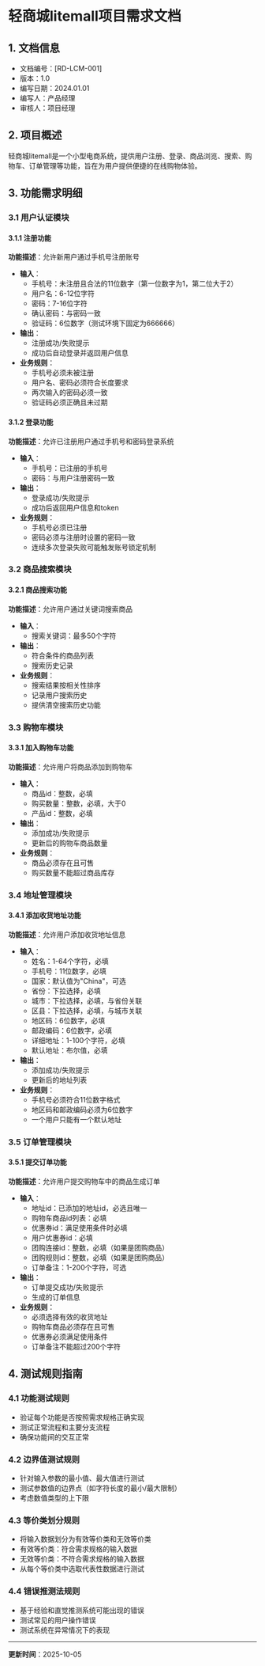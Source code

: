 # 轻商城litemall项目需求文档

## 1. 文档信息
- 文档编号：[RD-LCM-001]
- 版本：1.0
- 编写日期：2024.01.01
- 编写人：产品经理
- 审核人：项目经理

## 2. 项目概述
轻商城litemall是一个小型电商系统，提供用户注册、登录、商品浏览、搜索、购物车、订单管理等功能，旨在为用户提供便捷的在线购物体验。

## 3. 功能需求明细

### 3.1 用户认证模块

#### 3.1.1 注册功能
**功能描述**：允许新用户通过手机号注册账号
- **输入**：
  - 手机号：未注册且合法的11位数字（第一位数字为1，第二位大于2）
  - 用户名：6-12位字符
  - 密码：7-16位字符
  - 确认密码：与密码一致
  - 验证码：6位数字（测试环境下固定为666666）
- **输出**：
  - 注册成功/失败提示
  - 成功后自动登录并返回用户信息
- **业务规则**：
  - 手机号必须未被注册
  - 用户名、密码必须符合长度要求
  - 两次输入的密码必须一致
  - 验证码必须正确且未过期

#### 3.1.2 登录功能
**功能描述**：允许已注册用户通过手机号和密码登录系统
- **输入**：
  - 手机号：已注册的手机号
  - 密码：与用户注册密码一致
- **输出**：
  - 登录成功/失败提示
  - 成功后返回用户信息和token
- **业务规则**：
  - 手机号必须已注册
  - 密码必须与注册时设置的密码一致
  - 连续多次登录失败可能触发账号锁定机制

### 3.2 商品搜索模块

#### 3.2.1 商品搜索功能
**功能描述**：允许用户通过关键词搜索商品
- **输入**：
  - 搜索关键词：最多50个字符
- **输出**：
  - 符合条件的商品列表
  - 搜索历史记录
- **业务规则**：
  - 搜索结果按相关性排序
  - 记录用户搜索历史
  - 提供清空搜索历史功能

### 3.3 购物车模块

#### 3.3.1 加入购物车功能
**功能描述**：允许用户将商品添加到购物车
- **输入**：
  - 商品id：整数，必填
  - 购买数量：整数，必填，大于0
  - 产品id：整数，必填
- **输出**：
  - 添加成功/失败提示
  - 更新后的购物车商品数量
- **业务规则**：
  - 商品必须存在且可售
  - 购买数量不能超过商品库存

### 3.4 地址管理模块

#### 3.4.1 添加收货地址功能
**功能描述**：允许用户添加收货地址信息
- **输入**：
  - 姓名：1-64个字符，必填
  - 手机号：11位数字，必填
  - 国家：默认值为"China"，可选
  - 省份：下拉选择，必填
  - 城市：下拉选择，必填，与省份关联
  - 区县：下拉选择，必填，与城市关联
  - 地区码：6位数字，必填
  - 邮政编码：6位数字，必填
  - 详细地址：1-100个字符，必填
  - 默认地址：布尔值，必填
- **输出**：
  - 添加成功/失败提示
  - 更新后的地址列表
- **业务规则**：
  - 手机号必须符合11位数字格式
  - 地区码和邮政编码必须为6位数字
  - 一个用户只能有一个默认地址

### 3.5 订单管理模块

#### 3.5.1 提交订单功能
**功能描述**：允许用户提交购物车中的商品生成订单
- **输入**：
  - 地址id：已添加的地址id，必选且唯一
  - 购物车商品id列表：必填
  - 优惠券id：满足使用条件时必填
  - 用户优惠券id：必填
  - 团购连接id：整数，必填（如果是团购商品）
  - 团购规则id：整数，必填（如果是团购商品）
  - 订单备注：1-200个字符，可选
- **输出**：
  - 订单提交成功/失败提示
  - 生成的订单信息
- **业务规则**：
  - 必须选择有效的收货地址
  - 购物车商品必须存在且可售
  - 优惠券必须满足使用条件
  - 订单备注不能超过200个字符

## 4. 测试规则指南

### 4.1 功能测试规则
- 验证每个功能是否按照需求规格正确实现
- 测试正常流程和主要分支流程
- 确保功能间的交互正常

### 4.2 边界值测试规则
- 针对输入参数的最小值、最大值进行测试
- 测试参数值的边界点（如字符长度的最小/最大限制）
- 考虑数值类型的上下限

### 4.3 等价类划分规则
- 将输入数据划分为有效等价类和无效等价类
- 有效等价类：符合需求规格的输入数据
- 无效等价类：不符合需求规格的输入数据
- 从每个等价类中选取代表性数据进行测试

### 4.4 错误推测法规则
- 基于经验和直觉推测系统可能出现的错误
- 测试常见的用户操作错误
- 测试系统在异常情况下的表现


---
**更新时间**：2025-10-05

